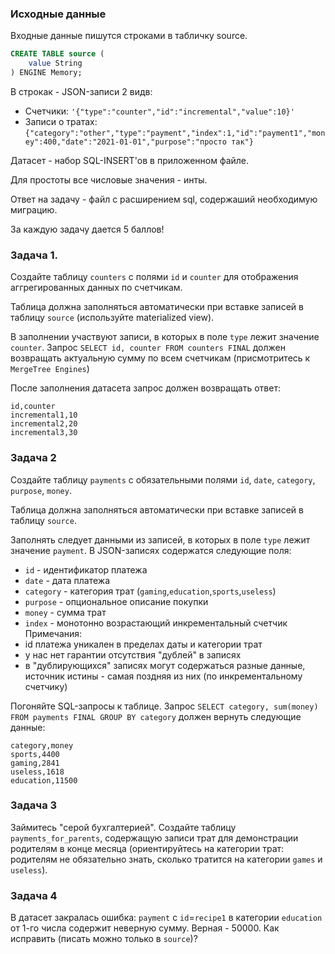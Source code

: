 
### Исходные данные

Входные данные пишутся строками в табличку source.

```sql
CREATE TABLE source (
    value String
) ENGINE Memory;
```

В строкак - JSON-записи 2 видв:
- Счетчики: `'{"type":"counter","id":"incremental","value":10}'`
- Записи о тратах:`{"category":"other","type":"payment","index":1,"id":"payment1","money":400,"date":"2021-01-01","purpose":"просто так"}`

Датасет - набор SQL-INSERT'ов в приложенном файле.

Для простоты все числовые значения - инты.

Ответ на задачу - файл с расширением sql, содержаший необходимую миграцию.

За каждую задачу дается 5 баллов!

### Задача 1.

Создайте таблицу `counters` с полями `id` и `counter` для отображения аггрегированных данных по счетчикам.

Таблица должна заполняться автоматически при вставке записей в таблицу `source` (используйте materialized view).

В заполнении участвуют записи, в которых в поле `type` лежит значение `counter`.
Запрос `SELECT id, counter FROM counters FINAL` должен возвращать актуальную сумму по всем счетчикам (присмотритесь к `MergeTree Engines`)

После заполнения датасета запрос должен возвращать ответ:
```
id,counter
incremental1,10
incremental2,20
incremental3,30

``` 

### Задача 2

Создайте таблицу `payments` c обязательными полями `id`, `date`, `category`, `purpose`, `money`.

Таблица должна заполняться автоматически при вставке записей в таблицу `source`.

Заполнять следует данными из записей, в которых в поле `type` лежит значение `payment`.
В JSON-записях содержатся следующие поля:
- `id` - идентификатор платежа
- `date` - дата платежа
- `category` - категория трат (`gaming`,`education`,`sports`,`useless`)
- `purpose` - опциональное описание покупки
- `money` - сумма трат
- `index` - монотонно возрастающий инкрементальный счетчик
Примечания:
- id платежа уникален в пределах даты и категории трат
- у нас нет гарантии отсутствия "дублей" в записях
- в "дублирующихся" записях могут содержаться разные данные, источник истины - самая поздняя из них (по инкрементальному счетчику)

Погоняйте SQL-запросы к таблице.
Запрос `SELECT category, sum(money) FROM payments FINAL GROUP BY category` должен вернуть следующие данные:
```
category,money
sports,4400
gaming,2841
useless,1618
education,11500
```


### Задача 3
Займитесь "серой бухгалтерией". Создайте таблицу `payments_for_parents`, содержащую записи трат для демонстрации родителям в конце месяца (ориентируйтесь на категории трат: родителям не обязательно знать, сколько тратится на категории `games` и `useless`).

### Задача 4
В датасет закралась ошибка: `payment` с `id`=`recipe1` в категории `education` от 1-го числа содержит неверную сумму. Верная - 50000. Как исправить (писать можно только в `source`)?

